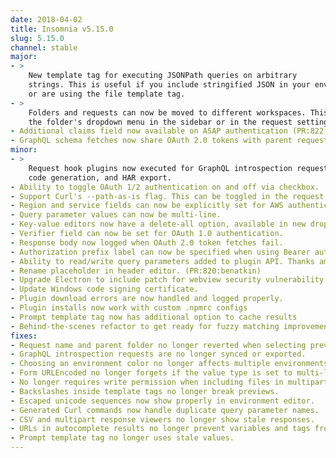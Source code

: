 ```yaml
---
date: 2018-04-02
title: Insomnia v5.15.0
slug: 5.15.0
channel: stable
major: 
- > 
    New template tag for executing JSONPath queries on arbitrary 
    strings. This is useful if you include stringified JSON in your environment
    or are using the file template tag.
- > 
    Folders and requests can now be moved to different workspaces. This can be done via
    the folder's dropdown menu in the sidebar or in the request settings dialog.
- Additional claims field now available on ASAP authentication (PR:822:BCook98)
- GraphQL schema fetches now share OAuth 2.0 tokens with parent request.
minor:
- > 
    Request hook plugins now executed for GraphQL introspection requests, 
    code generation, and HAR export.
- Ability to toggle OAuth 1/2 authentication on and off via checkbox.
- Support Curl's --path-as-is flag. This can be toggled in the request settings dialog. 
- Region and service fields can now be explicitly set for AWS authentication.
- Query parameter values can now be multi-line.
- Key-value editors now have a delete-all option, available in new dropdown menu in bottom-left.
- Verifier field can now be set for OAuth 1.0 authentication.
- Response body now logged when OAuth 2.0 token fetches fail.
- Authorization prefix label can now be specified when using Bearer authentication.
- Ability to read/write query parameters added to plugin API. Thanks amree and luveti for the help!
- Rename placeholder in header editor. (PR:820:benatkin)
- Upgrade Electron to include patch for webview security vulnerability.
- Update Windows code signing certificate.
- Plugin download errors are now handled and logged properly.
- Plugin installs now work with custom .npmrc configs
- Prompt template tag now has additional option to cache results
- Behind-the-scenes refactor to get ready for fuzzy matching improvements. (PR:797:axs221)
fixes:
- Request name and parent folder no longer reverted when selecting previous history item.
- GraphQL introspection requests are no longer synced or exported. 
- Choosing an environment color no longer affects multiple environments (rare bug).
- Form URLEncoded no longer forgets if the value type is set to multi-line.
- No longer requires write permission when including files in multipart form data.
- Backslashes inside template tags no longer break previews.
- Escaped unicode sequences now show properly in environment editor.
- Generated Curl commands now handle duplicate query parameter names.
- CSV and multipart response viewers no longer show stale responses.
- URLs in autocomplete results no longer prevent variables and tags from being shown.
- Prompt template tag no longer uses stale values.
---
```

